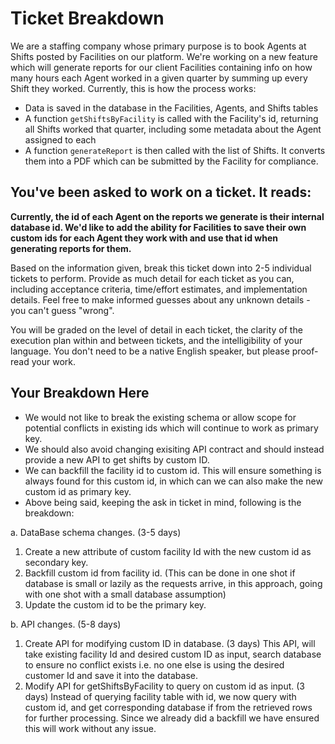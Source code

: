 # Ticket Breakdown
We are a staffing company whose primary purpose is to book Agents at Shifts posted by Facilities on our platform. We're working on a new feature which will generate reports for our client Facilities containing info on how many hours each Agent worked in a given quarter by summing up every Shift they worked. Currently, this is how the process works:

- Data is saved in the database in the Facilities, Agents, and Shifts tables
- A function `getShiftsByFacility` is called with the Facility's id, returning all Shifts worked that quarter, including some metadata about the Agent assigned to each
- A function `generateReport` is then called with the list of Shifts. It converts them into a PDF which can be submitted by the Facility for compliance.

## You've been asked to work on a ticket. It reads:

**Currently, the id of each Agent on the reports we generate is their internal database id. We'd like to add the ability for Facilities to save their own custom ids for each Agent they work with and use that id when generating reports for them.**


Based on the information given, break this ticket down into 2-5 individual tickets to perform. Provide as much detail for each ticket as you can, including acceptance criteria, time/effort estimates, and implementation details. Feel free to make informed guesses about any unknown details - you can't guess "wrong".

You will be graded on the level of detail in each ticket, the clarity of the execution plan within and between tickets, and the intelligibility of your language. You don't need to be a native English speaker, but please proof-read your work.

## Your Breakdown Here

- We would not like to break the existing schema or allow scope for potential conflicts in existing ids which will continue to work as primary key.
- We should also avoid changing exisiting API contract and should instead provide a new API to get shifts by custom ID.
- We can backfill the facility id to custom id. This will ensure something is always found for this custom id, in which can we can also make the new custom id as primary key.
- Above being said, keeping the ask in ticket in mind, following is the breakdown:

a. DataBase schema changes. (3-5 days)
1. Create a new attribute of custom facility Id with the new custom id as secondary key.
2. Backfill custom id from facility id. (This can be done in one shot if database is small or lazily as the requests arrive, in this approach, going with one shot with a small database assumption)
3. Update the custom id to be the primary key.

b. API changes. (5-8 days)
1. Create API for modifying custom ID in database. (3 days)
This API, will take existing facility Id and desired custom ID as input, search database to ensure no conflict exists i.e. no one else is using the desired customer Id and save it into the database.
2. Modify API for getShiftsByFacility to query on custom id as input. (3 days)
Instead of querying facility table with id, we now query with custom id, and get corresponding database if from the retrieved rows for further processing. Since we already did a backfill we have ensured this will work without any issue.
